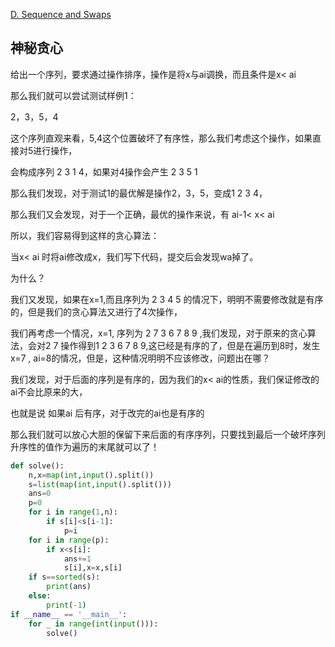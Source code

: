 [D. Sequence and Swaps](https://codeforces.com/contest/1455/problem/D)

## 神秘贪心


给出一个序列，要求通过操作排序，操作是将x与ai调换，而且条件是x< ai

那么我们就可以尝试测试样例1：

2，3，5，4

这个序列直观来看，5,4这个位置破坏了有序性，那么我们考虑这个操作，如果直接对5进行操作，

会构成序列 2 3 1 4，如果对4操作会产生 2 3 5 1

那么我们发现，对于测试1的最优解是操作2，3，5，变成1 2 3 4，


那么我们又会发现，对于一个正确，最优的操作来说，有 ai-1< x< ai 

所以，我们容易得到这样的贪心算法：

当x< ai 时将ai修改成x，我们写下代码，提交后会发现wa掉了。


为什么？

我们又发现，如果在x=1,而且序列为 2 3 4 5 的情况下，明明不需要修改就是有序的，但是我们的贪心算法又进行了4次操作，

我们再考虑一个情况，x=1, 序列为 2 7 3 6 7 8 9 ,我们发现，对于原来的贪心算法，会对2 7 操作得到1 2 3 6 7 8 9,这已经是有序的了，但是在遍历到8时，发生x=7 , ai=8的情况，但是，这种情况明明不应该修改，问题出在哪？

我们发现，对于后面的序列是有序的，因为我们的x< ai的性质，我们保证修改的ai不会比原来的大，

也就是说 如果ai 后有序，对于改完的ai也是有序的

那么我们就可以放心大胆的保留下来后面的有序序列，只要找到最后一个破坏序列升序性的值作为遍历的末尾就可以了！

``` python
def solve():
    n,x=map(int,input().split())
    s=list(map(int,input().split()))
    ans=0
    p=0
    for i in range(1,n):
        if s[i]<s[i-1]:
            p=i
    for i in range(p):
        if x<s[i]:
            ans+=1
            s[i],x=x,s[i]
    if s==sorted(s):
        print(ans)
    else:
        print(-1)
if __name__ == '__main__':
    for _ in range(int(input())):
        solve()

```